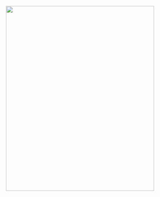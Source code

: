 
<div style="text-align: center;">

<img src="https://ik.imagekit.io/ikmedia/women-dress-2.jpg](https://assets.pcinvasion.com/wp-content/uploads/2022/06/Cyberpunk-Edgerunner-screenshot.jpg" 
     width="400" 
     height="500" />
  
  </div>
  
